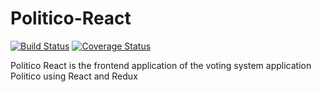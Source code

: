 # Politico-React

[![Build Status](https://travis-ci.org/kayroy247/Politico-React.svg?branch=develop)](https://travis-ci.org/kayroy247/Politico-React) [![Coverage Status](https://coveralls.io/repos/github/kayroy247/Politico-React/badge.svg?branch=develop)](https://coveralls.io/github/kayroy247/Politico-React?branch=develop)

Politico React is the frontend application of the voting system application Politico using React and Redux
